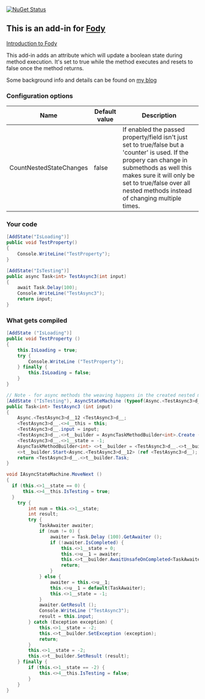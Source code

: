 [![NuGet Status](http://img.shields.io/nuget/v/State.Fody.svg?style=flat)](https://www.nuget.org/packages/State.Fody/)

## This is an add-in for [Fody](https://github.com/Fody/Fody/)

[Introduction to Fody](http://github.com/Fody/Fody/wiki/SampleUsage)

This add-in adds an attribute which will update a boolean state during method execution. It's set to true while the method executes and resets to false once the method returns.

Some background info and details can be found on [my blog](https://michielsioen.be/2017-10-21-il-weaving/)

### Configuration options
Name | Default value | Description
--- | --- | ---
CountNestedStateChanges | false | If enabled the passed property/field isn't just set to true/false but a 'counter' is used. If the propery can change in submethods as well this makes sure it will only be set to true/false over all nested methods instead of changing multiple times.

### Your code
```c#
[AddState("IsLoading")]
public void TestProperty()
{
    Console.WriteLine("TestProperty");
}

[AddState("IsTesting")]
public async Task<int> TestAsync3(int input)
{
    await Task.Delay(100);
    Console.WriteLine("TestAsync3");
    return input;
}
```

### What gets compiled
```c#
[AddState ("IsLoading")]
public void TestProperty ()
{
	this.IsLoading = true;
	try {
		Console.WriteLine ("TestProperty");
	} finally {
		this.IsLoading = false;
	}
}

// Note - for async methods the weaving happens in the created nested method
[AddState ("IsTesting"), AsyncStateMachine (typeof(Async.<TestAsync3>d__12))]
public Task<int> TestAsync3 (int input)
{
	Async.<TestAsync3>d__12 <TestAsync3>d__;
	<TestAsync3>d__.<>4__this = this;
	<TestAsync3>d__.input = input;
	<TestAsync3>d__.<>t__builder = AsyncTaskMethodBuilder<int>.Create ();
	<TestAsync3>d__.<>1__state = -1;
	AsyncTaskMethodBuilder<int> <>t__builder = <TestAsync3>d__.<>t__builder;
	<>t__builder.Start<Async.<TestAsync3>d__12> (ref <TestAsync3>d__);
	return <TestAsync3>d__.<>t__builder.Task;
}

void IAsyncStateMachine.MoveNext ()
{
  if (this.<>1__state == 0) {
	  this.<>4__this.IsTesting = true;
  }
	try {
		int num = this.<>1__state;
		int result;
		try {
			TaskAwaiter awaiter;
			if (num != 0) {
				awaiter = Task.Delay (100).GetAwaiter ();
				if (!awaiter.IsCompleted) {
					this.<>1__state = 0;
					this.<>u__1 = awaiter;
					this.<>t__builder.AwaitUnsafeOnCompleted<TaskAwaiter, Async.<TestAsync3>d__12> (ref awaiter, ref this);
					return;
				}
			} else {
				awaiter = this.<>u__1;
				this.<>u__1 = default(TaskAwaiter);
				this.<>1__state = -1;
			}
			awaiter.GetResult ();
			Console.WriteLine ("TestAsync3");
			result = this.input;
		} catch (Exception exception) {
			this.<>1__state = -2;
			this.<>t__builder.SetException (exception);
			return;
		}
		this.<>1__state = -2;
		this.<>t__builder.SetResult (result);
	} finally {
		if (this.<>1__state == -2) {
			this.<>4__this.IsTesting = false;
		}
	}
}

```
